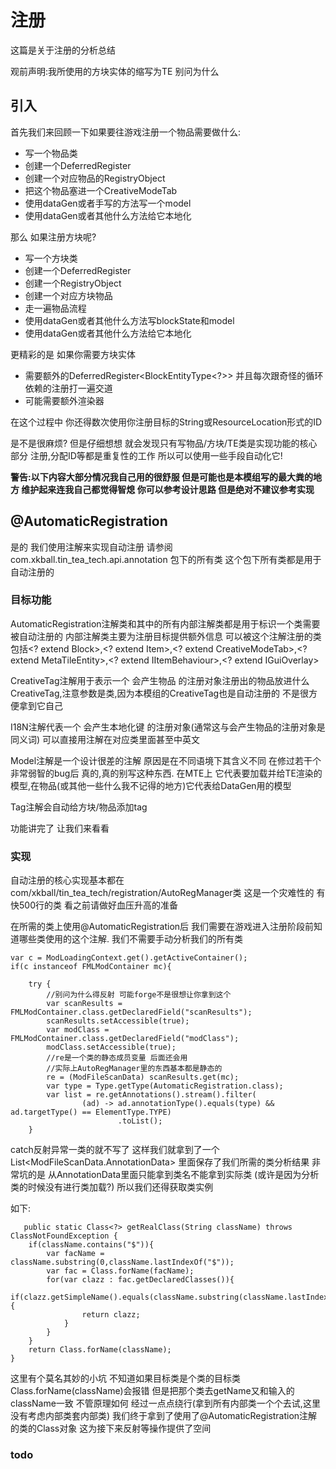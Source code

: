  # 注册

这篇是关于注册的分析总结
 
 观前声明:我所使用的方块实体的缩写为TE 别问为什么

## 引入
 
 首先我们来回顾一下如果要往游戏注册一个物品需要做什么:
 - 写一个物品类
 - 创建一个DeferredRegister<Item> 
 - 创建一个对应物品的RegistryObject<Item>
 - 把这个物品塞进一个CreativeModeTab
 - 使用dataGen或者手写的方法写一个model
 - 使用dataGen或者其他什么方法给它本地化

 那么 如果注册方块呢?
 - 写一个方块类
 - 创建一个DeferredRegister<Block>
 - 创建一个RegistryObject<Block>
 - 创建一个对应方块物品
 - 走一遍物品流程
 - 使用dataGen或者其他什么方法写blockState和model
 - 使用dataGen或者其他什么方法给它本地化

 更精彩的是 如果你需要方块实体
 - 需要额外的DeferredRegister<BlockEntityType<?>>  并且每次跟奇怪的循环依赖的注册打一遍交道
 - 可能需要额外渲染器

 在这个过程中 你还得数次使用你注册目标的String或ResourceLocation形式的ID
 
 是不是很麻烦?
 但是仔细想想 就会发现只有写物品/方块/TE类是实现功能的核心部分 注册,分配ID等都是重复性的工作
 所以可以使用一些手段自动化它!
 
 **警告:以下内容大部分情况我自己用的很舒服 但是可能也是本模组写的最大粪的地方 维护起来连我自己都觉得智熄
 你可以参考设计思路 但是绝对不建议参考实现**
 
##  @AutomaticRegistration
 是的 我们使用注解来实现自动注册
 请参阅 com.xkball.tin_tea_tech.api.annotation 包下的所有类
 这个包下所有类都是用于自动注册的

### 目标功能
 AutomaticRegistration注解类和其中的所有内部注解类都是用于标识一个类需要被自动注册的
 内部注解类主要为注册目标提供额外信息
 可以被这个注解注册的类包括<? extend Block>,<? extend Item>,<? extend CreativeModeTab>,<? extend MetaTileEntity>,<? extend IItemBehaviour>,<? extend IGuiOverlay>

 CreativeTag注解用于表示一个 会产生物品 的注册对象注册出的物品放进什么CreativeTag,注意参数是类,因为本模组的CreativeTag也是自动注册的 不是很方便拿到它自己

 I18N注解代表一个 会产生本地化键 的注册对象(通常这与会产生物品的注册对象是同义词) 可以直接用注解在对应类里面甚至中英文

 Model注解是一个设计很差的注解 原因是在不同语境下其含义不同 在修过若干个非常弱智的bug后 真的,真的别写这种东西. 在MTE上 它代表要加载并给TE渲染的模型,在物品(或其他一些什么我不记得的地方)它代表给DataGen用的模型

 Tag注解会自动给方块/物品添加tag

 功能讲完了 让我们来看看
 ### 实现
 自动注册的核心实现基本都在com/xkball/tin_tea_tech/registration/AutoRegManager类
 这是一个灾难性的 有快500行的类 看之前请做好血压升高的准备

 在所需的类上使用@AutomaticRegistration后 我们需要在游戏进入注册阶段前知道哪些类使用的这个注解.
 我们不需要手动分析我们的所有类

    var c = ModLoadingContext.get().getActiveContainer();
    if(c instanceof FMLModContainer mc){
    
        try {
            //别问为什么得反射 可能forge不是很想让你拿到这个
            var scanResults = FMLModContainer.class.getDeclaredField("scanResults");
            scanResults.setAccessible(true);
            var modClass = FMLModContainer.class.getDeclaredField("modClass");
            modClass.setAccessible(true);
            //re是一个类的静态成员变量 后面还会用
            //实际上AutoRegManager里的东西基本都是静态的
            re = (ModFileScanData) scanResults.get(mc);
            var type = Type.getType(AutomaticRegistration.class);
            var list = re.getAnnotations().stream().filter(
                    (ad) -> ad.annotationType().equals(type) && ad.targetType() == ElementType.TYPE)
                            .toList();
        }
catch反射异常一类的就不写了
这样我们就拿到了一个List<ModFileScanData.AnnotationData> 里面保存了我们所需的类分析结果
非常坑的是 从AnnotationData里面只能拿到类名不能拿到实际类 (或许是因为分析类的时候没有进行类加载?)
所以我们还得获取类实例

如下:

       public static Class<?> getRealClass(String className) throws ClassNotFoundException {
        if(className.contains("$")){
            var facName = className.substring(0,className.lastIndexOf("$"));
            var fac = Class.forName(facName);
            for(var clazz : fac.getDeclaredClasses()){
                if(clazz.getSimpleName().equals(className.substring(className.lastIndexOf("$")+1))){
                    return clazz;
                }
            }
        }
        return Class.forName(className);
    }

这里有个莫名其妙的小坑 不知道如果目标类是个类的目标类 Class.forName(className)会报错 但是把那个类去getName又和输入的className一致
不管原理如何 经过一点点绕行(拿到所有内部类一个个去试,这里没有考虑内部类套内部类) 我们终于拿到了使用了@AutomaticRegistration注解的类的Class对象 这为接下来反射等操作提供了空间

### todo
 